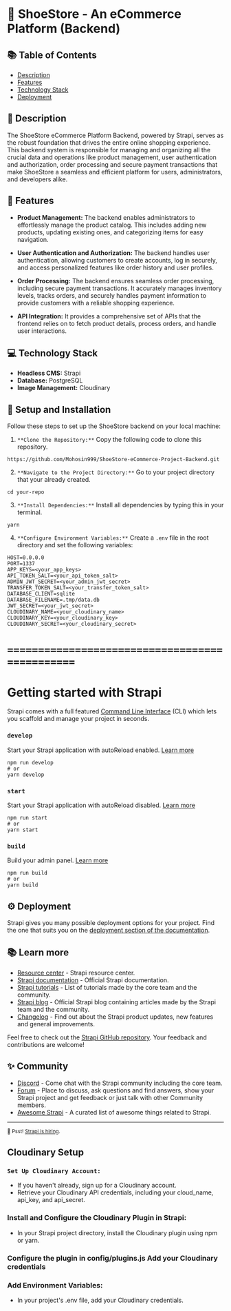 # 👞 ShoeStore - An eCommerce Platform (Backend)

## 📚 Table of Contents

- [Description](#-description)
- [Features](#-features)
- [Technology Stack](#-technology-stack)
- [Deployment](#️-deployment)

## 📖 Description

The ShoeStore eCommerce Platform Backend, powered by Strapi, serves as the robust foundation that drives the entire online shopping experience. This backend system is responsible for managing and organizing all the crucial data and operations like product management, user authentication and authorization, order processing and secure payment transactions that make ShoeStore a seamless and efficient platform for users, administrators, and developers alike.

## 🔆 Features

- **Product Management:** The backend enables administrators to effortlessly manage the product catalog. This includes adding new products, updating existing ones, and categorizing items for easy navigation.

- **User Authentication and Authorization:** The backend handles user authentication, allowing customers to create accounts, log in securely, and access personalized features like order history and user profiles.

- **Order Processing:** The backend ensures seamless order processing, including secure payment transactions. It accurately manages inventory levels, tracks orders, and securely handles payment information to provide customers with a reliable shopping experience.

- **API Integration:** It provides a comprehensive set of APIs that the frontend relies on to fetch product details, process orders, and handle user interactions.

## 💻 Technology Stack

- **Headless CMS:** Strapi
- **Database:** PostgreSQL
- **Image Management:** Cloudinary

## 🚀 Setup and Installation

Follow these steps to set up the ShoeStore backend on your local machine:

1. `**Clone the Repository:**`
   Copy the following code to clone this repository.

```
https://github.com/Mohosin999/ShoeStore-eCommerce-Project-Backend.git
```

2. `**Navigate to the Project Directory:**`
   Go to your project directory that your already created.

```
cd your-repo
```

3. `**Install Dependencies:**`
   Install all dependencies by typing this in your terminal.

```
yarn
```

4. `**Configure Environment Variables:**`
   Create a `.env` file in the root directory and set the following variables:

```
HOST=0.0.0.0
PORT=1337
APP_KEYS=<your_app_keys>
API_TOKEN_SALT=<your_api_token_salt>
ADMIN_JWT_SECRET=<your_admin_jwt_secret>
TRANSFER_TOKEN_SALT=<your_transfer_token_salt>
DATABASE_CLIENT=sqlite
DATABASE_FILENAME=.tmp/data.db
JWT_SECRET=<your_jwt_secret>
CLOUDINARY_NAME=<your_cloudinary_name>
CLOUDINARY_KEY=<your_cloudinary_key>
CLOUDINARY_SECRET=<your_cloudinary_secret>
```

# `==============================================`

# Getting started with Strapi

Strapi comes with a full featured [Command Line Interface](https://docs.strapi.io/developer-docs/latest/developer-resources/cli/CLI.html) (CLI) which lets you scaffold and manage your project in seconds.

### `develop`

Start your Strapi application with autoReload enabled. [Learn more](https://docs.strapi.io/developer-docs/latest/developer-resources/cli/CLI.html#strapi-develop)

```
npm run develop
# or
yarn develop
```

### `start`

Start your Strapi application with autoReload disabled. [Learn more](https://docs.strapi.io/developer-docs/latest/developer-resources/cli/CLI.html#strapi-start)

```
npm run start
# or
yarn start
```

### `build`

Build your admin panel. [Learn more](https://docs.strapi.io/developer-docs/latest/developer-resources/cli/CLI.html#strapi-build)

```
npm run build
# or
yarn build
```

## ⚙️ Deployment

Strapi gives you many possible deployment options for your project. Find the one that suits you on the [deployment section of the documentation](https://docs.strapi.io/developer-docs/latest/setup-deployment-guides/deployment.html).

## 📚 Learn more

- [Resource center](https://strapi.io/resource-center) - Strapi resource center.
- [Strapi documentation](https://docs.strapi.io) - Official Strapi documentation.
- [Strapi tutorials](https://strapi.io/tutorials) - List of tutorials made by the core team and the community.
- [Strapi blog](https://docs.strapi.io) - Official Strapi blog containing articles made by the Strapi team and the community.
- [Changelog](https://strapi.io/changelog) - Find out about the Strapi product updates, new features and general improvements.

Feel free to check out the [Strapi GitHub repository](https://github.com/strapi/strapi). Your feedback and contributions are welcome!

## ✨ Community

- [Discord](https://discord.strapi.io) - Come chat with the Strapi community including the core team.
- [Forum](https://forum.strapi.io/) - Place to discuss, ask questions and find answers, show your Strapi project and get feedback or just talk with other Community members.
- [Awesome Strapi](https://github.com/strapi/awesome-strapi) - A curated list of awesome things related to Strapi.

---

<sub>🤫 Psst! [Strapi is hiring](https://strapi.io/careers).</sub>

## Cloudinary Setup

### `Set Up Cloudinary Account:`

- If you haven't already, sign up for a Cloudinary account.
- Retrieve your Cloudinary API credentials, including your cloud_name, api_key, and api_secret.

### Install and Configure the Cloudinary Plugin in Strapi:

- In your Strapi project directory, install the Cloudinary plugin using npm or yarn.

### Configure the plugin in config/plugins.js Add your Cloudinary credentials

### Add Environment Variables:

- In your project's .env file, add your Cloudinary credentials.
